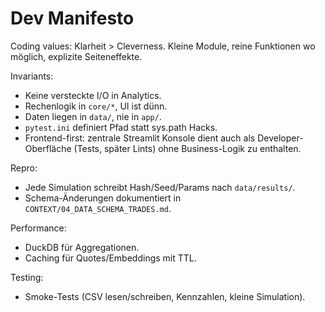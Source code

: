 # Dev Manifesto

Coding values: Klarheit > Cleverness. Kleine Module, reine Funktionen wo möglich, explizite Seiteneffekte.

Invariants:
- Keine versteckte I/O in Analytics.
- Rechenlogik in `core/*`, UI ist dünn.
- Daten liegen in `data/`, nie in `app/`.
 - `pytest.ini` definiert Pfad statt sys.path Hacks.
 - Frontend-first: zentrale Streamlit Konsole dient auch als Developer-Oberfläche (Tests, später Lints) ohne Business-Logik zu enthalten.

Repro:
- Jede Simulation schreibt Hash/Seed/Params nach `data/results/`.
- Schema-Änderungen dokumentiert in `CONTEXT/04_DATA_SCHEMA_TRADES.md`.

Performance:
- DuckDB für Aggregationen.
- Caching für Quotes/Embeddings mit TTL.

Testing:
- Smoke-Tests (CSV lesen/schreiben, Kennzahlen, kleine Simulation).
